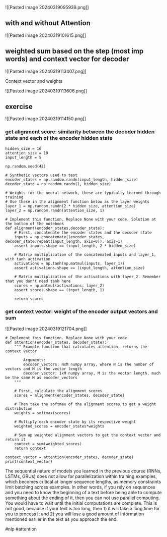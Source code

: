 ![[Pasted image 20240319095939.png]]

## with and without Attention

![[Pasted image 20240319101615.png]]

## weighted sum based on the step (most imp words) and context vector for decoder

![[Pasted image 20240319113407.png]]

Context vector and weights

![[Pasted image 20240319113606.png]]
## exercise

![[Pasted image 20240319114150.png]]


### get alignment score: similarity between the decoder hidden state and each of the encoder hidden state 
```
hidden_size = 16
attention_size = 10
input_length = 5

np.random.seed(42)

# Synthetic vectors used to test
encoder_states = np.random.randn(input_length, hidden_size)
decoder_state = np.random.randn(1, hidden_size)

# Weights for the neural network, these are typically learned through training
# Use these in the alignment function below as the layer weights
layer_1 = np.random.randn(2 * hidden_size, attention_size)
layer_2 = np.random.randn(attention_size, 1)

# Implement this function. Replace None with your code. Solution at the bottom of the notebook
def alignment(encoder_states,decoder_state):
    # First, concatenate the encoder states and the decoder state
    inputs = np.concatenate((encoder_states, decoder_state.repeat(input_length, axis=0)), axis=1)
    assert inputs.shape == (input_length, 2 * hidden_size)
    
    # Matrix multiplication of the concatenated inputs and layer_1, with tanh activation
    activations = np.tanh(np.matmul(inputs, layer_1))
    assert activations.shape == (input_length, attention_size)
    
    # Matrix multiplication of the activations with layer_2. Remember that you don't need tanh here
    scores = np.matmul(activations, layer_2)
    assert scores.shape == (input_length, 1)
    
    return scores
```

### get context vector:  weight of the encoder output vectors and sum

![[Pasted image 20240319121704.png]]

```
# Implement this function. Replace None with your code.
def attention(encoder_states, decoder_state):
    """ Example function that calculates attention, returns the context vector 
    
        Arguments:
        encoder_vectors: NxM numpy array, where N is the number of vectors and M is the vector length
        decoder_vector: 1xM numpy array, M is the vector length, much be the same M as encoder_vectors
    """ 
    
    # First, calculate the alignment scores
    scores = alignment(encoder_states, decoder_state)
    
    # Then take the softmax of the alignment scores to get a weight distribution
    weights = softmax(scores)
    
    # Multiply each encoder state by its respective weight
    weighted_scores = encoder_states*weights
    
    # Sum up weighted alignment vectors to get the context vector and return it
    context = sum(weighted_scores)
    return context

context_vector = attention(encoder_states, decoder_state)
print(context_vector)
```
The sequential nature of models you learned in the previous course (RNNs, LSTMs, GRUs) does not allow for parallelization within training examples, which becomes critical at longer sequence lengths, as memory constraints limit batching across examples. In other words, if you rely on sequences and you need to know the beginning of a text before being able to compute something about the ending of it, then you can not use parallel computing. You would have to wait until the initial computations are complete. This is not good, because if your text is too long, then 1) it will take a long time for you to process it and 2) you will lose a good amount of information mentioned earlier in the text as you approach the end.

#nlp #attention 